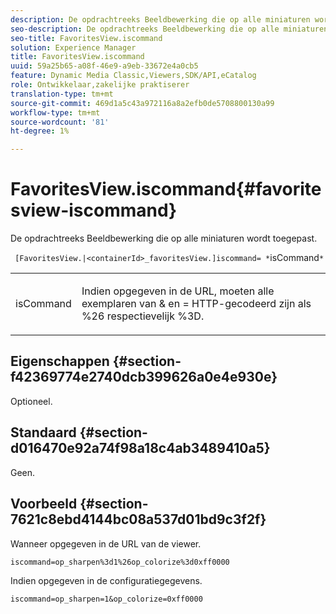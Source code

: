 ```yaml
---
description: De opdrachtreeks Beeldbewerking die op alle miniaturen wordt toegepast.
seo-description: De opdrachtreeks Beeldbewerking die op alle miniaturen wordt toegepast.
seo-title: FavoritesView.iscommand
solution: Experience Manager
title: FavoritesView.iscommand
uuid: 59a25b65-a08f-46e9-a9eb-33672e4a0cb5
feature: Dynamic Media Classic,Viewers,SDK/API,eCatalog
role: Ontwikkelaar,zakelijke praktiserer
translation-type: tm+mt
source-git-commit: 469d1a5c43a972116a8a2efb0de5708800130a99
workflow-type: tm+mt
source-wordcount: '81'
ht-degree: 1%

---
```



# FavoritesView.iscommand{#favoritesview-iscommand}

De opdrachtreeks Beeldbewerking die op alle miniaturen wordt toegepast.

` [FavoritesView.|<containerId>_favoritesView.]iscommand= *`isCommand`*`

<table id="table_2B109D2F91E64B5382B31921C3780FA5"> 
 <tbody> 
  <tr> 
   <td colname="col1"> <p><span class="codeph"><span class="varname"> isCommand</span></span> </p> </td> 
   <td colname="col2"> <p> Indien opgegeven in de URL, moeten alle exemplaren van <span class="codeph"> &amp;</span> en <span class="codeph"> =</span> HTTP-gecodeerd zijn als <span class="codeph"> %26</span> respectievelijk <span class="codeph"> %3D</span>. </p> </td> 
  </tr> 
 </tbody> 
</table>

## Eigenschappen {#section-f42369774e2740dcb399626a0e4e930e}

Optioneel.

## Standaard {#section-d016470e92a74f98a18c4ab3489410a5}

Geen.

## Voorbeeld {#section-7621c8ebd4144bc08a537d01bd9c3f2f}

Wanneer opgegeven in de URL van de viewer.

`iscommand=op_sharpen%3d1%26op_colorize%3d0xff0000`

Indien opgegeven in de configuratiegegevens.

`iscommand=op_sharpen=1&op_colorize=0xff0000`
